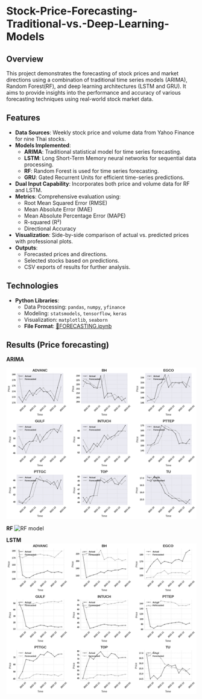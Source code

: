 # Stock-Price-Forecasting-Traditional-vs.-Deep-Learning-Models

## Overview  
This project demonstrates the forecasting of stock prices and market directions using a combination of traditional time series models (ARIMA), Random Forest(RF), and deep learning architectures (LSTM and GRU). It aims to provide insights into the performance and accuracy of various forecasting techniques using real-world stock market data.
## Features  
- **Data Sources**: Weekly stock price and volume data from Yahoo Finance for nine Thai stocks.  
- **Models Implemented**:
  - **ARIMA**: Traditional statistical model for time series forecasting.
  - **LSTM**: Long Short-Term Memory neural networks for sequential data processing.
  - **RF**: Random Forest is used for time series forecasting.
  - **GRU**: Gated Recurrent Units for efficient time-series predictions.
- **Dual Input Capability**: Incorporates both price and volume data for RF and LSTM.  
- **Metrics**: Comprehensive evaluation using:
  - Root Mean Squared Error (RMSE)
  - Mean Absolute Error (MAE)
  - Mean Absolute Percentage Error (MAPE)
  - R-squared (R²)
  - Directional Accuracy  
- **Visualization**: Side-by-side comparison of actual vs. predicted prices with professional plots.
- **Outputs**:
  - Forecasted prices and directions.
  - Selected stocks based on predictions.
  - CSV exports of results for further analysis.

## Technologies  
- **Python Libraries**:
  - Data Processing: `pandas`, `numpy`, `yfinance`
  - Modeling: `statsmodels`, `tensorflow`, `keras`
  - Visualization: `matplotlib`, `seaborn`
  - **File Format**: [📘FORECASTING.ipynb](FORECASTING.ipynb)


## Results (Price forecasting)
**ARIMA**

![ARIMA model](arima_results.png)

**RF**
![RF model](rf_results.png)

**LSTM**
![LSTM model](lstm_results.png)





